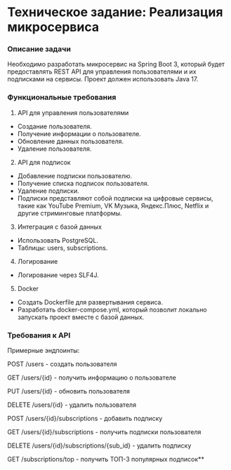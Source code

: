 # Техническое задание: Реализация микросервиса
### Описание задачи
Необходимо разработать микросервис на Spring Boot 3, который будет
предоставлять REST API для управления пользователями и их подписками на
сервисы.
Проект должен использовать Java 17.

### Функциональные требования
1. API для управления пользователями
- Создание пользователя.
- Получение информации о пользователе.
- Обновление данных пользователя.
- Удаление пользователя.
2. API для подписок
- Добавление подписки пользователю.
- Получение списка подписок пользователя.
- Удаление подписки.
- Подписки представляют собой подписки на цифровые сервисы, такие как
  YouTube Premium, VK Музыка, Яндекс.Плюс, Netflix и другие стриминговые
  платформы.
3. Интеграция с базой данных
- Использовать PostgreSQL.
- Таблицы: users, subscriptions.
4. Логирование
- Логирование через SLF4J.
5. Docker
- Создать Dockerfile для развертывания сервиса.
- Разработать docker-compose.yml, который позволит локально запускать проект
  вместе с базой данных.
### Требования к API
Примерные эндпоинты:

POST /users - создать пользователя

GET /users/{id} - получить информацию о пользователе

PUT /users/{id} - обновить пользователя

DELETE /users/{id} - удалить пользователя

POST /users/{id}/subscriptions - добавить подписку

GET /users/{id}/subscriptions - получить подписки пользователя

DELETE /users/{id}/subscriptions/{sub_id} - удалить подписку

GET /subscriptions/top - получить ТОП-3 популярных подписок**
